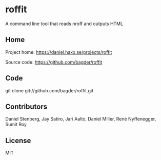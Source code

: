 # roffit

A command line tool that reads nroff and outputs HTML

## Home

 Project home: https://daniel.haxx.se/projects/roffit

 Source code: https://github.com/bagder/roffit

## Code

 git clone git://github.com/bagder/roffit.git

## Contributors

 Daniel Stenberg, Jay Satiro, Jari Aalto, Daniel Miller, René Nyffenegger,
 Sumit Roy

## License

 MIT
